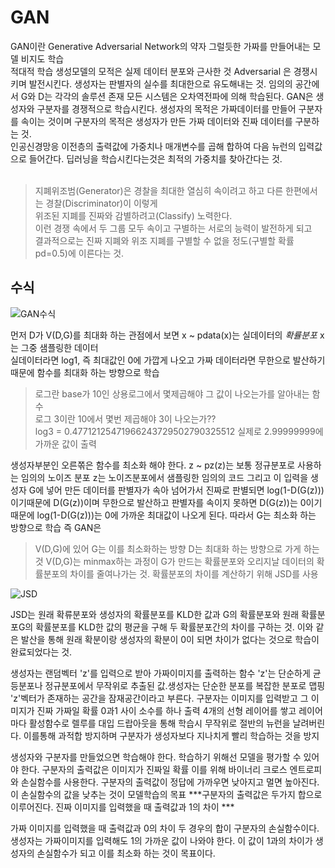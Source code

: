 # GAN
GAN이란 Generative Adversarial Network의 약자 그럴듯한 가짜를 만들어내는 모델 비지도 학습  </br>
적대적 학습 생성모델의 모적은 실제 데이터 분포와 근사한 것 Adversarial 은 경쟁시키며 발전시킨다.
생성자는 판별자의 실수를 최대한으로 유도해내는 것. 임의의 공간에서 G와 D는 각각의 솔루션 존재
모든 시스템은 오차역전파에 의해 학습된다. 
GAN은 생성자와 구분자를 경쟁적으로 학습시킨다.
생성자의 목적은 가짜데이터를 만들어 구분자를 속이는 것이며 구분자의 목적은 생성자가 만든
가짜 데이터와 진짜 데이터를 구분하는 것.</br>
인공신경망응 이전층의 출력값에 가중치나 매개변수를 곱해 합하여 다음 뉴런의 입력값으로 들어간다.
딥러닝을 학습시킨다는것은 최적의 가중치를 찾아간다는 것. </br></br>

> 지폐위조범(Generator)은 경찰을 최대한 열심히 속이려고 하고 다른 한편에서는 경찰(Discriminator)이 이렇게 </br>
위조된 지폐를 진짜와 감별하려고(Classify) 노력한다.</br>
이런 경쟁 속에서 두 그룹 모두 속이고 구별하는 서로의 능력이 발전하게 되고 </br>
결과적으로는 진짜 지폐와 위조 지폐를 구별할 수 없을 정도(구별할 확률 pd=0.5)에 이른다는 것.</br>

## 수식

![GAN수식](https://user-images.githubusercontent.com/43857226/62433664-544c0880-b770-11e9-8d44-c66a6546ee8f.png)

먼저 D가 V(D,G)를 최대화 하는 관점에서 보면 x ~ pdata(x)는 실데이터의 *확률분포* x는 그중 샘플링한 데이터 </br>
실데이터라면 log1, 즉 최대값인 0에 가깝게 나오고 가짜 데이터라면 무한으로 발산하기 때문에 
함수를 최대화 하는 방향으로 학습</br>

> 로그란 base가 10인 상용로그에서 몇제곱해야 그 값이 나오는가를 알아내는 함수 </br>
로그 3이란 10에서 몇번 제곱해야 3이 나오는가?? </br>
log3 = 0.47712125471966243729502790325512 실제로 2.99999999에 가까운 값이 출력

생성자부분인 오른쪾은 함수를 최소화 해야 한다. z ~ pz(z)는 보통 정규분포로 사용하는 임의의 노이즈 분포
z는 노이즈분포에서 샘플링한 임의의 코드 그리고 이 입력을 생성자 G에 넣어 만든 데이터를 판별자가 속아 넘어가서
진짜로 판별되면 log(1-D(G(z))) 이기때문에 D(G(z))이며 무한으로 발산하고 판별자를 속이지 못하면 D(G(z))는 
0이기 때문에 log(1-D(G(z)))는 0에 가까운 최대값이 나오게 된다. 따라서 G는 최소화 하는 방향으로 학습 즉
GAN은
> V(D,G)에 있어 G는 이를 최소화하는 방향 D는 최대화 하는 방향으로 가게 하는 것
V(D,G)는 minmax하는 과정이 G가 만드는 확률분포와 오리지날 데이터의 확률분포의 차이를 줄여나가는 것.
확률분포의 차이를 계산하기 위해 JSD를 사용 

![JSD](https://user-images.githubusercontent.com/43857226/62434828-f1a93b80-b774-11e9-864c-78be84e59aec.png)

JSD는 원래 확류분포와 생성자의 확률분포를 KLD한 값과 G의 확률분포와 원래 확률분포G의 확률분포를 KLD한 값의
평균을 구해 두 확률분포간의 차이를 구하는 것.
이와 같은 발산을 통해 원래 확분이랑 생성자의 확분이 0이 되면 차이가 없다는 것으로 학습이 완료되었다는 것.

생성자는 랜덤벡터 'z'를 입력으로 받아 가짜이미지를 출력하는 함수 
'z'는 단순하게 균등분포나 정규분포에서 무작위로 추출된 값.생성자는 단순한 분포를 복잡한 분포로 맵핑
'z'벡터가 존재하는 공간을 잠재공간이라고 부른다. 
구분자는 이미지를 입력받고 그 이미지가 진짜 가짜일 확률 0과1 사이 소수를 하나 출력
4개의 선형 레이어를 쌓고 레이어 마다 활성함수로 렐루를 대입
드랍아웃을 통해 학습시 무작위로 절반의 뉴런을 날려버린다. 이를통해 과적합 방지하며
구분자가 생성자보다 지나치게 빨리 학습하는 것을 방지</br>

생성자와 구분자를 만들었으면 학습해야 한다. 학습하기 위해선 모델을 평가할 수 있어야 한다.
구분자의 출력값은 이미지가 진짜일 확률 이를 위해 바이너리 크로스 엔트로피와 손실함수를 사용한다.
구분자의 출력값이 정답에 가까우면 낮아지고 멀면 높아진다. 이 손실함수의 값을 낮추는 것이 모델학습의 목표
***구분자의 출력값은 두가지 합으로 이루어진다. 진짜 이미지를 입력했을 때 출력값과 1의 차이 ***

가짜 이미지를 입력했을 때 출력값과 0의 차이 두 경우의 합이 구분자의 손실함수이다. </br>
생성자는 가짜이미지를 입력해도 1의 가까운 값이 나와야 한다. 이 값이 1과의 차이가 생성자의 손실함수가 되고
이를 최소화 하는 것이 목표이다.
